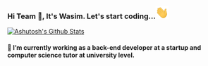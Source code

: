 ### Hi Team 👋, It's Wasim. Let's start coding...<img src="https://raw.githubusercontent.com/ABSphreak/ABSphreak/master/gifs/Hi.gif" width="30px"></h1>


[![Ashutosh's Github Stats](https://github-readme-stats.vercel.app/api?username=wasimkhana&show_icons=true&count_private=true)](https://github.com/wasimkhana/github-readme-stats)
####  🔭 I’m currently working as a back-end developer at a startup and computer science tutor at university level.


